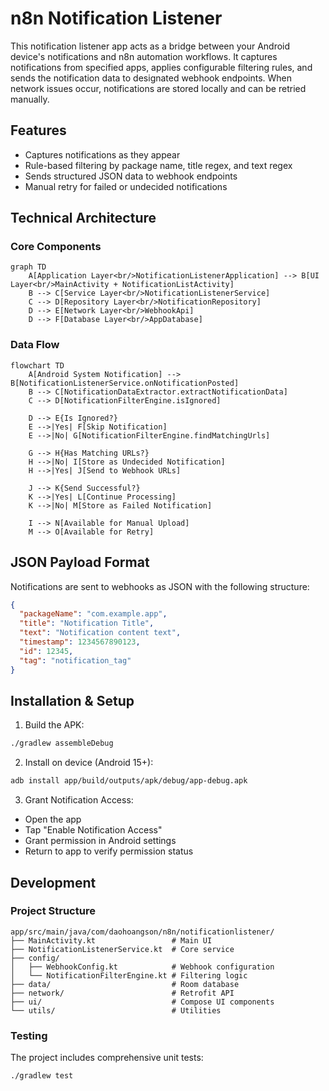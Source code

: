 # n8n Notification Listener

This notification listener app acts as a bridge between your Android device's notifications and n8n automation workflows. It captures notifications from specified apps, applies configurable filtering rules, and sends the notification data to designated webhook endpoints. When network issues occur, notifications are stored locally and can be retried manually.

## Features

- Captures notifications as they appear
- Rule-based filtering by package name, title regex, and text regex
- Sends structured JSON data to webhook endpoints
- Manual retry for failed or undecided notifications

## Technical Architecture

### Core Components

```mermaid
graph TD
    A[Application Layer<br/>NotificationListenerApplication] --> B[UI Layer<br/>MainActivity + NotificationListActivity]
    B --> C[Service Layer<br/>NotificationListenerService]
    C --> D[Repository Layer<br/>NotificationRepository]
    D --> E[Network Layer<br/>WebhookApi]
    D --> F[Database Layer<br/>AppDatabase]
```

### Data Flow

```mermaid
flowchart TD
    A[Android System Notification] --> B[NotificationListenerService.onNotificationPosted]
    B --> C[NotificationDataExtractor.extractNotificationData]
    C --> D[NotificationFilterEngine.isIgnored]

    D --> E{Is Ignored?}
    E -->|Yes| F[Skip Notification]
    E -->|No| G[NotificationFilterEngine.findMatchingUrls]

    G --> H{Has Matching URLs?}
    H -->|No| I[Store as Undecided Notification]
    H -->|Yes| J[Send to Webhook URLs]

    J --> K{Send Successful?}
    K -->|Yes| L[Continue Processing]
    K -->|No| M[Store as Failed Notification]

    I --> N[Available for Manual Upload]
    M --> O[Available for Retry]
```

## JSON Payload Format

Notifications are sent to webhooks as JSON with the following structure:

```json
{
  "packageName": "com.example.app",
  "title": "Notification Title",
  "text": "Notification content text",
  "timestamp": 1234567890123,
  "id": 12345,
  "tag": "notification_tag"
}
```

## Installation & Setup

1. Build the APK:

```bash
./gradlew assembleDebug
```

2. Install on device (Android 15+):

```bash
adb install app/build/outputs/apk/debug/app-debug.apk
```

3. Grant Notification Access:

- Open the app
- Tap "Enable Notification Access"
- Grant permission in Android settings
- Return to app to verify permission status

## Development

### Project Structure

```
app/src/main/java/com/daohoangson/n8n/notificationlistener/
├── MainActivity.kt                 # Main UI
├── NotificationListenerService.kt  # Core service
├── config/
│   ├── WebhookConfig.kt            # Webhook configuration
│   └── NotificationFilterEngine.kt # Filtering logic
├── data/                           # Room database
├── network/                        # Retrofit API
├── ui/                             # Compose UI components
└── utils/                          # Utilities
```

### Testing

The project includes comprehensive unit tests:

```bash
./gradlew test
```
